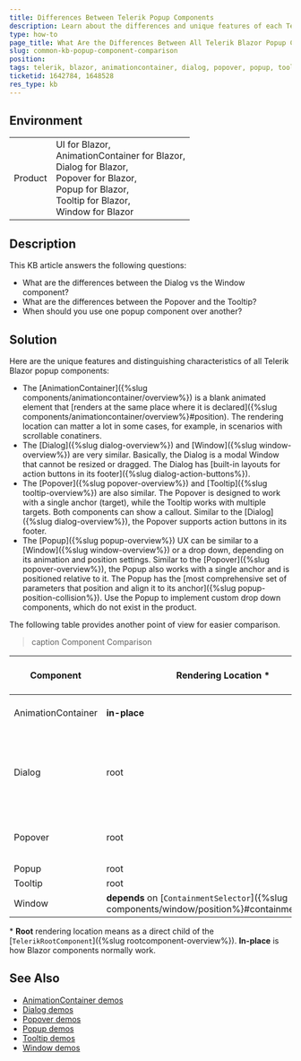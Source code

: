 ```yaml
---
title: Differences Between Telerik Popup Components
description: Learn about the differences and unique features of each Telerik Blazor popup component, such as AnimationContainer, Dialog, Popover, Popup, Tooltip, and Window.
type: how-to
page_title: What Are the Differences Between All Telerik Blazor Popup Components
slug: common-kb-popup-component-comparison
position: 
tags: telerik, blazor, animationcontainer, dialog, popover, popup, tooltip, window
ticketid: 1642784, 1648528
res_type: kb
---
```


## Environment

<table>
    <tbody>
        <tr>
            <td>Product</td>
            <td>
                UI for Blazor, <br />
                AnimationContainer for Blazor, <br />
                Dialog for Blazor, <br />
                Popover for Blazor, <br />
                Popup for Blazor, <br />
                Tooltip for Blazor, <br />
                Window for Blazor
            </td>
        </tr>
    </tbody>
</table>


## Description

This KB article answers the following questions:

* What are the differences between the Dialog vs the Window component?
* What are the differences between the Popover and the Tooltip?
* When should you use one popup component over another?


## Solution

Here are the unique features and distinguishing characteristics of all Telerik Blazor popup components:

* The [AnimationContainer]({%slug components/animationcontainer/overview%}) is a blank animated element that [renders at the same place where it is declared]({%slug components/animationcontainer/overview%}#position). The rendering location can matter a lot in some cases, for example, in scenarios with scrollable conatiners.
* The [Dialog]({%slug dialog-overview%}) and [Window]({%slug window-overview%}) are very similar. Basically, the Dialog is a modal Window that cannot be resized or dragged. The Dialog has [built-in layouts for action buttons in its footer]({%slug dialog-action-buttons%}).
* The [Popover]({%slug popover-overview%}) and [Tooltip]({%slug tooltip-overview%}) are also similar. The Popover is designed to work with a single anchor (target), while the Tooltip works with multiple targets. Both components can show a callout. Similar to the [Dialog]({%slug dialog-overview%}), the Popover supports action buttons in its footer.
* The [Popup]({%slug popup-overview%}) UX can be similar to a [Window]({%slug window-overview%}) or a drop down, depending on its animation and position settings. Similar to the [Popover]({%slug popover-overview%}), the Popup also works with a single anchor and is positioned relative to it. The Popup has the [most comprehensive set of parameters that position and align it to its anchor]({%slug popup-position-collision%}). Use the Popup to implement custom drop down components, which do not exist in the product.

The following table provides another point of view for easier comparison.

>caption Component Comparison

| Component | Rendering Location * | Position Relative To | Anchor Elements | Built-in Styled Content | Modality | Resizing and Dragging |
| --- | --- | --- | --- | --- | --- | --- |
| AnimationContainer | **in-place** | **depends** on positioned containers and [`Top` and `Left`]({%slug components/animationcontainer/overview%}#position) | 0, but can be simulated | **none** | no | no |
| Dialog | root | page | 0 | header with [optional close button]({%slug dialog-overview%}#dialog-parameters), footer with action buttons | **yes** | no |
| Popover | root | anchor element | 1, [limited support for multiple](https://demos.telerik.com/blazor-ui/popover/overview) | header, footer with action buttons, callout | no | no |
| Popup | root | anchor element | 1 | **none** | no | no |
| Tooltip | root | anchor element | **unlimited** | icons, callout | no | no |
| Window | **depends** on [`ContainmentSelector`]({%slug components/window/position%}#containmentselector) | page | 0 | header with actions | **depends** on [`Modal`]({%slug components/window/modal%}) | **yes** |

\* **Root** rendering location means as a direct child of the [`TelerikRootComponent`]({%slug rootcomponent-overview%}). **In-place** is how Blazor components normally work.


## See Also

* [AnimationContainer demos](https://demos.telerik.com/blazor-ui/animationcontainer/overview)
* [Dialog demos](https://demos.telerik.com/blazor-ui/dialog/overview)
* [Popover demos](https://demos.telerik.com/blazor-ui/popover/overview)
* [Popup demos](https://demos.telerik.com/blazor-ui/popup/overview)
* [Tooltip demos](https://demos.telerik.com/blazor-ui/tooltip/overview)
* [Window demos](https://demos.telerik.com/blazor-ui/window/overview)
